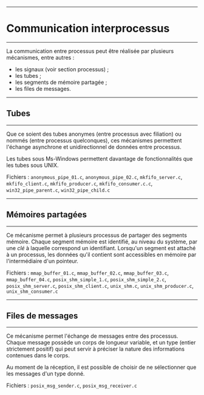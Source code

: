------------------------------------------------------------------------------
# Communication interprocessus
------------------------------------------------------------------------------
La communication entre processus peut être réalisée par plusieurs mécanismes,
entre autres :

* les signaux (voir section processus) ;
* les tubes ;
* les segments de mémoire partagée ;
* les files de messages.

------------------------------------------------------------------------------
## Tubes
------------------------------------------------------------------------------
Que ce soient des tubes anonymes (entre processus avec filiation) ou nommés
(entre processus quelconques), ces mécanismes permettent l'échange asynchrone
et unidirectionnel de données entre processus.

Les tubes sous Ms-Windows permettent davantage de fonctionnalités que les
tubes sous UNIX.

Fichiers : `anonymous_pipe_01.c`, `anonymous_pipe_02.c`,
`mkfifo_server.c`, `mkfifo_client.c`, `mkfifo_producer.c`,
`mkfifo_consumer.c.c`, `win32_pipe_parent.c`, `win32_pipe_child.c`

------------------------------------------------------------------------------
## Mémoires partagées
------------------------------------------------------------------------------
Ce mécanisme permet à plusieurs processus de partager des segments mémoire.
Chaque segment mémoire est identifié, au niveau du système, par une *clé* à
laquelle correspond un identifiant.
Lorsqu'un segment est attaché à un processus, les données qu'il contient
sont accessibles en mémoire par l'intermédiaire d'un pointeur.

Fichiers : `mmap_buffer_01.c`, `mmap_buffer_02.c`, `mmap_buffer_03.c`,
`mmap_buffer_04.c`, `posix_shm_simple_1.c`, `posix_shm_simple_2.c`,
`posix_shm_server.c`, `posix_shm_client.c`, `unix_shm.c`, `unix_shm_producer.c`,
`unix_shm_consumer.c`


------------------------------------------------------------------------------
## Files de messages
------------------------------------------------------------------------------
Ce mécanisme permet l'échange de messages entre des processus. Chaque message
possède un corps de longueur variable, et un type (entier strictement positif)
qui peut servir à préciser la nature des informations contenues dans le corps.

Au moment de la réception, il est possible de choisir de ne sélectionner que
les messages d'un type donné.

Fichiers : `posix_msg_sender.c`, `posix_msg_receiver.c`

